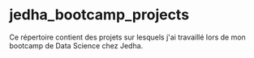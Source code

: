 # jedha_bootcamp_projects

Ce répertoire contient des projets sur lesquels j'ai travaillé lors de mon bootcamp de Data Science chez Jedha.
